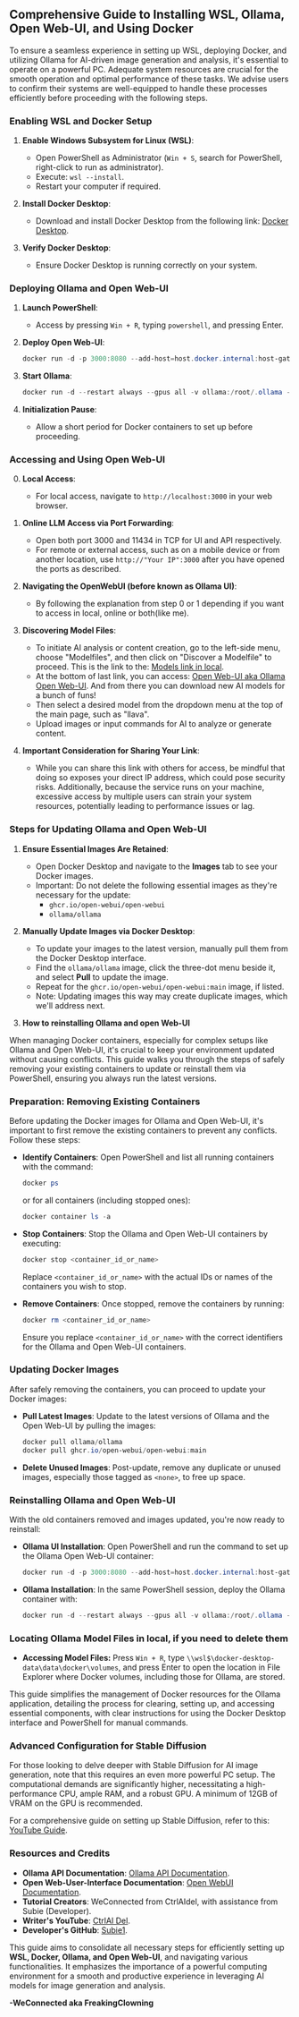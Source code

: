 ## Comprehensive Guide to Installing WSL, Ollama, Open Web-UI, and Using Docker

To ensure a seamless experience in setting up WSL, deploying Docker, and utilizing Ollama for AI-driven image generation and analysis, it's essential to operate on a powerful PC. Adequate system resources are crucial for the smooth operation and optimal performance of these tasks. We advise users to confirm their systems are well-equipped to handle these processes efficiently before proceeding with the following steps.

### **Enabling WSL and Docker Setup**

1. **Enable Windows Subsystem for Linux (WSL)**:
   - Open PowerShell as Administrator (`Win + S`, search for PowerShell, right-click to run as administrator).
   - Execute: `wsl --install`.
   - Restart your computer if required.

2. **Install Docker Desktop**:
   - Download and install Docker Desktop from the following link: [Docker Desktop](https://www.docker.com/products/docker-desktop/).

3. **Verify Docker Desktop**:
   - Ensure Docker Desktop is running correctly on your system.


### **Deploying Ollama and Open Web-UI**

1. **Launch PowerShell**:
   - Access by pressing `Win + R`, typing `powershell`, and pressing Enter.

2. **Deploy Open Web-UI**:
   ```powershell
   docker run -d -p 3000:8080 --add-host=host.docker.internal:host-gateway -v open-webui:/app/backend/data --name open-webui --restart always ghcr.io/open-webui/open-webui:main
   ```

3. **Start Ollama**:
   ```powershell
   docker run -d --restart always --gpus all -v ollama:/root/.ollama -p 11434:11434 --name ollama ollama/ollama
   ```

4. **Initialization Pause**:
   - Allow a short period for Docker containers to set up before proceeding.



### **Accessing and Using Open Web-UI**

0. **Local Access**:
   - For local access, navigate to `http://localhost:3000` in your web browser.

1. **Online LLM Access via Port Forwarding**:
   - Open both port 3000 and 11434 in TCP for UI and API respectively.
   - For remote or external access, such as on a mobile device or from another location, use `http://"Your IP":3000` after you have opened the ports as described.

2. **Navigating the OpenWebUI (before known as Ollama UI)**:
   - By following the explanation from step 0 or 1 depending if you want to access in local, online or both(like me).

3. **Discovering Model Files**:
   - To initiate AI analysis or content creation, go to the left-side menu, choose "Modelfiles", and then click on "Discover a Modelfile" to proceed. This is the link to the: [Models link in local](http://localhost:3000/modelfiles/). 
   - At the bottom of last link, you can access: [Open Web-UI aka Ollama Open Web-UI](https://openwebui.com/). And from there you can download new AI models for a bunch of funs!
   - Then select a desired model from the dropdown menu at the top of the main page, such as "llava".
   - Upload images or input commands for AI to analyze or generate content.

4. **Important Consideration for Sharing Your Link**:
   - While you can share this link with others for access, be mindful that doing so exposes your direct IP address, which could pose security risks. Additionally, because the service runs on your machine, excessive access by multiple users can strain your system resources, potentially leading to performance issues or lag.




### Steps for Updating Ollama and Open Web-UI

1. **Ensure Essential Images Are Retained**:
   - Open Docker Desktop and navigate to the **Images** tab to see your Docker images.
   - Important: Do not delete the following essential images as they're necessary for the update:
     - `ghcr.io/open-webui/open-webui`
     - `ollama/ollama`

2. **Manually Update Images via Docker Desktop**:
   - To update your images to the latest version, manually pull them from the Docker Desktop interface.
   - Find the `ollama/ollama` image, click the three-dot menu beside it, and select **Pull** to update the image.
   - Repeat for the `ghcr.io/open-webui/open-webui:main` image, if listed.
   - Note: Updating images this way may create duplicate images, which we'll address next.

3. **How to reinstalling Ollama and open Web-UI**

When managing Docker containers, especially for complex setups like Ollama and Open Web-UI, it's crucial to keep your environment updated without causing conflicts. This guide walks you through the steps of safely removing your existing containers to update or reinstall them via PowerShell, ensuring you always run the latest versions.

### **Preparation: Removing Existing Containers**

Before updating the Docker images for Ollama and Open Web-UI, it's important to first remove the existing containers to prevent any conflicts. Follow these steps:

- **Identify Containers**: Open PowerShell and list all running containers with the command:
   ```powershell
   docker ps
   ```
   or for all containers (including stopped ones):
   ```powershell
   docker container ls -a
   ```

- **Stop Containers**: Stop the Ollama and Open Web-UI containers by executing:
   ```powershell
   docker stop <container_id_or_name>
   ```
   Replace `<container_id_or_name>` with the actual IDs or names of the containers you wish to stop.

- **Remove Containers**: Once stopped, remove the containers by running:
   ```powershell
   docker rm <container_id_or_name>
   ```
   Ensure you replace `<container_id_or_name>` with the correct identifiers for the Ollama and Open Web-UI containers.

### **Updating Docker Images**

After safely removing the containers, you can proceed to update your Docker images:

- **Pull Latest Images**: Update to the latest versions of Ollama and the Open Web-UI by pulling the images:
   ```powershell
   docker pull ollama/ollama
   docker pull ghcr.io/open-webui/open-webui:main
   ```

- **Delete Unused Images**: Post-update, remove any duplicate or unused images, especially those tagged as `<none>`, to free up space.

### **Reinstalling Ollama and Open Web-UI**

With the old containers removed and images updated, you're now ready to reinstall:

- **Ollama UI Installation**:
   Open PowerShell and run the command to set up the Ollama Open Web-UI container:
   ```powershell
   docker run -d -p 3000:8080 --add-host=host.docker.internal:host-gateway -v open-webui:/app/backend/data --name open-webui --restart always ghcr.io/open-webui/open-webui:main
   ```

- **Ollama Installation**:
   In the same PowerShell session, deploy the Ollama container with:
   ```powershell
   docker run -d --restart always --gpus all -v ollama:/root/.ollama -p 11434:11434 --name ollama ollama/ollama
   ```
   

### Locating Ollama Model Files in local, if you need to delete them

- **Accessing Model Files:** Press `Win + R`, type `\\wsl$\docker-desktop-data\data\docker\volumes`, and press Enter to open the location in File Explorer where Docker volumes, including those for Ollama, are stored.

This guide simplifies the management of Docker resources for the Ollama application, detailing the process for clearing, setting up, and accessing essential components, with clear instructions for using the Docker Desktop interface and PowerShell for manual commands.

### **Advanced Configuration for Stable Diffusion**

For those looking to delve deeper with Stable Diffusion for AI image generation, note that this requires an even more powerful PC setup. The computational demands are significantly higher, necessitating a high-performance CPU, ample RAM, and a robust GPU. A minimum of 12GB of VRAM on the GPU is recommended.

For a comprehensive guide on setting up Stable Diffusion, refer to this: [YouTube Guide](https://www.youtube.com/watch?v=A0xUnf5302k&pp=ygUXbG9jYWwgaW1hZ2UgIHVuY2Vuc29yZWQ%3D).



### **Resources and Credits**

- **Ollama API Documentation**: [Ollama API Documentation](https://github.com/ollama/ollama/blob/main/docs/api.md).
- **Open Web-User-Interface Documentation**: [Open WebUI Documentation](https://github.com/open-webui/open-webui).
- **Tutorial Creators**: WeConnected from CtrlAIdel, with assistance from Subie (Developer).
- **Writer's YouTube**: [CtrlAI Del](https://www.youtube.com/@ctrl_ai_del).
- **Developer's GitHub**: [Subie1](https://github.com/Subie1).

This guide aims to consolidate all necessary steps for efficiently setting up **WSL, Docker, Ollama, and Open Web-UI**, and navigating various functionalities. It emphasizes the importance of a powerful computing environment for a smooth and productive experience in leveraging AI models for image generation and analysis.


**-WeConnected aka FreakingClowning**
